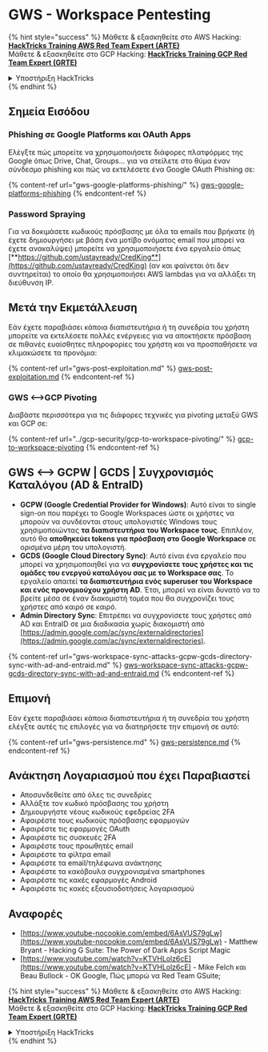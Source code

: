 # GWS - Workspace Pentesting

{% hint style="success" %}
Μάθετε & εξασκηθείτε στο AWS Hacking:<img src="../../.gitbook/assets/image (1).png" alt="" data-size="line">[**HackTricks Training AWS Red Team Expert (ARTE)**](https://training.hacktricks.xyz/courses/arte)<img src="../../.gitbook/assets/image (1).png" alt="" data-size="line">\
Μάθετε & εξασκηθείτε στο GCP Hacking: <img src="../../.gitbook/assets/image (2).png" alt="" data-size="line">[**HackTricks Training GCP Red Team Expert (GRTE)**<img src="../../.gitbook/assets/image (2).png" alt="" data-size="line">](https://training.hacktricks.xyz/courses/grte)

<details>

<summary>Υποστήριξη HackTricks</summary>

* Ελέγξτε τα [**σχέδια συνδρομής**](https://github.com/sponsors/carlospolop)!
* **Εγγραφείτε στην** 💬 [**ομάδα Discord**](https://discord.gg/hRep4RUj7f) ή στην [**ομάδα telegram**](https://t.me/peass) ή **ακολουθήστε** μας στο **Twitter** 🐦 [**@hacktricks\_live**](https://twitter.com/hacktricks\_live)**.**
* **Μοιραστείτε κόλπα hacking υποβάλλοντας PRs στα** [**HackTricks**](https://github.com/carlospolop/hacktricks) και [**HackTricks Cloud**](https://github.com/carlospolop/hacktricks-cloud) github repos.

</details>
{% endhint %}

## Σημεία Εισόδου

### Phishing σε Google Platforms και OAuth Apps

Ελέγξτε πώς μπορείτε να χρησιμοποιήσετε διάφορες πλατφόρμες της Google όπως Drive, Chat, Groups... για να στείλετε στο θύμα έναν σύνδεσμο phishing και πώς να εκτελέσετε ένα Google OAuth Phishing σε:

{% content-ref url="gws-google-platforms-phishing/" %}
[gws-google-platforms-phishing](gws-google-platforms-phishing/)
{% endcontent-ref %}

### Password Spraying

Για να δοκιμάσετε κωδικούς πρόσβασης με όλα τα emails που βρήκατε (ή έχετε δημιουργήσει με βάση ένα μοτίβο ονόματος email που μπορεί να έχετε ανακαλύψει) μπορείτε να χρησιμοποιήσετε ένα εργαλείο όπως [**https://github.com/ustayready/CredKing**](https://github.com/ustayready/CredKing) (αν και φαίνεται ότι δεν συντηρείται) το οποίο θα χρησιμοποιήσει AWS lambdas για να αλλάξει τη διεύθυνση IP.

## Μετά την Εκμετάλλευση

Εάν έχετε παραβιάσει κάποια διαπιστευτήρια ή τη συνεδρία του χρήστη μπορείτε να εκτελέσετε πολλές ενέργειες για να αποκτήσετε πρόσβαση σε πιθανές ευαίσθητες πληροφορίες του χρήστη και να προσπαθήσετε να κλιμακώσετε τα προνόμια:

{% content-ref url="gws-post-exploitation.md" %}
[gws-post-exploitation.md](gws-post-exploitation.md)
{% endcontent-ref %}

### GWS <-->GCP Pivoting

Διαβάστε περισσότερα για τις διάφορες τεχνικές για pivoting μεταξύ GWS και GCP σε:

{% content-ref url="../gcp-security/gcp-to-workspace-pivoting/" %}
[gcp-to-workspace-pivoting](../gcp-security/gcp-to-workspace-pivoting/)
{% endcontent-ref %}

## GWS <--> GCPW | GCDS | Συγχρονισμός Καταλόγου (AD & EntraID)

* **GCPW (Google Credential Provider for Windows)**: Αυτό είναι το single sign-on που παρέχει το Google Workspaces ώστε οι χρήστες να μπορούν να συνδέονται στους υπολογιστές Windows τους χρησιμοποιώντας **τα διαπιστευτήρια του Workspace τους**. Επιπλέον, αυτό θα **αποθηκεύει tokens για πρόσβαση στο Google Workspace** σε ορισμένα μέρη του υπολογιστή.
* **GCDS (Google Cloud Directory Sync)**: Αυτό είναι ένα εργαλείο που μπορεί να χρησιμοποιηθεί για να **συγχρονίσετε τους χρήστες και τις ομάδες του ενεργού καταλόγου σας με το Workspace σας**. Το εργαλείο απαιτεί **τα διαπιστευτήρια ενός superuser του Workspace και ενός προνομιούχου χρήστη AD**. Έτσι, μπορεί να είναι δυνατό να το βρείτε μέσα σε έναν διακομιστή τομέα που θα συγχρονίζει τους χρήστες από καιρό σε καιρό.
* **Admin Directory Sync**: Επιτρέπει να συγχρονίσετε τους χρήστες από AD και EntraID σε μια διαδικασία χωρίς διακομιστή από [https://admin.google.com/ac/sync/externaldirectories](https://admin.google.com/ac/sync/externaldirectories).

{% content-ref url="gws-workspace-sync-attacks-gcpw-gcds-directory-sync-with-ad-and-entraid.md" %}
[gws-workspace-sync-attacks-gcpw-gcds-directory-sync-with-ad-and-entraid.md](gws-workspace-sync-attacks-gcpw-gcds-directory-sync-with-ad-and-entraid.md)
{% endcontent-ref %}

## Επιμονή

Εάν έχετε παραβιάσει κάποια διαπιστευτήρια ή τη συνεδρία του χρήστη ελέγξτε αυτές τις επιλογές για να διατηρήσετε την επιμονή σε αυτό:

{% content-ref url="gws-persistence.md" %}
[gws-persistence.md](gws-persistence.md)
{% endcontent-ref %}

## Ανάκτηση Λογαριασμού που έχει Παραβιαστεί

* Αποσυνδεθείτε από όλες τις συνεδρίες
* Αλλάξτε τον κωδικό πρόσβασης του χρήστη
* Δημιουργήστε νέους κωδικούς εφεδρείας 2FA
* Αφαιρέστε τους κωδικούς πρόσβασης εφαρμογών
* Αφαιρέστε τις εφαρμογές OAuth
* Αφαιρέστε τις συσκευές 2FA
* Αφαιρέστε τους προωθητές email
* Αφαιρέστε τα φίλτρα email
* Αφαιρέστε τα email/τηλέφωνα ανάκτησης
* Αφαιρέστε τα κακόβουλα συγχρονισμένα smartphones
* Αφαιρέστε τις κακές εφαρμογές Android
* Αφαιρέστε τις κακές εξουσιοδοτήσεις λογαριασμού

## Αναφορές

* [https://www.youtube-nocookie.com/embed/6AsVUS79gLw](https://www.youtube-nocookie.com/embed/6AsVUS79gLw) - Matthew Bryant - Hacking G Suite: The Power of Dark Apps Script Magic
* [https://www.youtube.com/watch?v=KTVHLolz6cE](https://www.youtube.com/watch?v=KTVHLolz6cE) - Mike Felch και Beau Bullock - OK Google, Πώς μπορώ να Red Team GSuite;

{% hint style="success" %}
Μάθετε & εξασκηθείτε στο AWS Hacking:<img src="../../.gitbook/assets/image (1).png" alt="" data-size="line">[**HackTricks Training AWS Red Team Expert (ARTE)**](https://training.hacktricks.xyz/courses/arte)<img src="../../.gitbook/assets/image (1).png" alt="" data-size="line">\
Μάθετε & εξασκηθείτε στο GCP Hacking: <img src="../../.gitbook/assets/image (2).png" alt="" data-size="line">[**HackTricks Training GCP Red Team Expert (GRTE)**<img src="../../.gitbook/assets/image (2).png" alt="" data-size="line">](https://training.hacktricks.xyz/courses/grte)

<details>

<summary>Υποστήριξη HackTricks</summary>

* Ελέγξτε τα [**σχέδια συνδρομής**](https://github.com/sponsors/carlospolop)!
* **Εγγραφείτε στην** 💬 [**ομάδα Discord**](https://discord.gg/hRep4RUj7f) ή στην [**ομάδα telegram**](https://t.me/peass) ή **ακολουθήστε** μας στο **Twitter** 🐦 [**@hacktricks\_live**](https://twitter.com/hacktricks\_live)**.**
* **Μοιραστείτε κόλπα hacking υποβάλλοντας PRs στα** [**HackTricks**](https://github.com/carlospolop/hacktricks) και [**HackTricks Cloud**](https://github.com/carlospolop/hacktricks-cloud) github repos.

</details>
{% endhint %}
